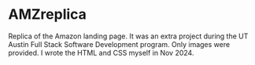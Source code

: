 # AMZreplica
Replica of the Amazon landing page. It was an extra project during the UT Austin Full Stack Software Development program. Only images were provided. I wrote the HTML and CSS myself in Nov 2024.
